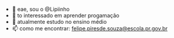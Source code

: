 - 👋 eae, sou o @Lipiinho
- 👀 to interessado em aprender progamação
- 🌱 atualmente estudo no ensino médio
- 📫 como me encontrar: felipe.piresde.souza@escola.pr.gov.br

<!---
Lipiinho/Lipiinho is a ✨ special ✨ repository because its `README.md` (this file) appears on your GitHub profile.
You can click the Preview link to take a look at your changes.
--->
